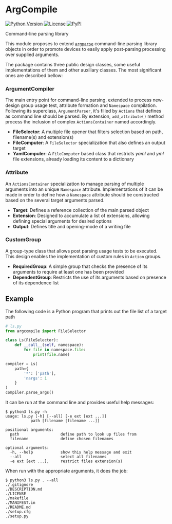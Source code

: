 # ArgCompile

[![Python Version](https://img.shields.io/pypi/pyversions/argcompile?color=red)][Python]
[![License](https://img.shields.io/github/license/artu-hnrq/argcompile)][License]
[![PyPI](https://img.shields.io/pypi/v/argcompile?color=blue)][PyPI]

Command-line parsing library

This module proposes to extend [`argparse`][4] command-line parsing library objects in order to promote devices to easily apply post-parsing processing over supplied arguments.

The package contains three public design classes, some useful implementations of them and other auxiliary classes. The most significant ones are described bellow:


### ArgumentCompiler
The main entry point for command-line parsing, extended to process new-design group usage test, attribute formation and `Namespace` compilation. Following its superclass, `ArgumentParser`, it's filled by `Actions` that defines as command line should be parsed. By extension, `add_attribute()` method process the inclusion of complex `ActionsContainer` named accordingly.

- **FileSelector**: A multiple file opener that filters selection based on path, filename(s) and extension(s)
- **FileComputer**: A `FileSelector` specialization that also defines an output target
- **YamlCompuler**: A `FileComputer` based class that restricts _yaml_ and _yml_ file extensions, already loading its content to a dictionary


### Attribute
An `ActionsContainer` specialization to manage parsing of multiple arguments into an unique `Namespace` attribute. Implementations of it can be made in order to define how a `Namespace` attribute should be constructed based on the several target arguments parsed.

- **Target**: Defines a reference collection of the main parsed object
- **Extension**: Designed to accumulate a list of extensions, allowing defining special arguments for desired options
- **Output**: Defines title and opening-mode of a writing file


### CustomGroup
A group-type class that allows post parsing usage tests to be executed. This design enables the implementation of custom rules in `Action` groups.

- **RequiredGroup**: A simple group that checks the presence of its arguments to require at least one has been provided
- **DependentGroup**: Restricts the use of its arguments based on presence of its dependence list


## Example

The following code is a Python program that prints out the file list of a target path
```python
# ls.py
from argcompile import FileSelector

class Ls(FileSelector):
	def __call__(self, namespace):
		for file in namespace.file:
			print(file.name)

compiler = Ls(
	path={
		'*': ['path'],
		'nargs': 1
	}
)
compiler.parse_args()
```

It can be run at the command line and provides useful help messages:
```
$ python3 ls.py -h
usage: ls.py [-h] [--all] [-e ext [ext ...]]
           path [filename [filename ...]]

positional arguments:
  path                  define path to look up files from
  filename              define chosen filenames

optional arguments:
  -h, --help            show this help message and exit
  --all                 select all filenames
  -e ext [ext ...],     restrict files extension(s)
```

When run with the appropriate arguments, it does the job:
```
$ python3 ls.py . --all
./.gitignore
./DESCRIPTION.md
./LICENSE
./makefile
./MANIFEST.in
./README.md
./setup.cfg
./setup.py
```

  [Python]: https://www.python.org/
  [License]: https://github.com/artu-hnrq/argcompile/blob/master/LICENSE
  [PyPI]: https://pypi.org/project/argcompile
  [4]: https://docs.python.org/3/library/argparse.html
